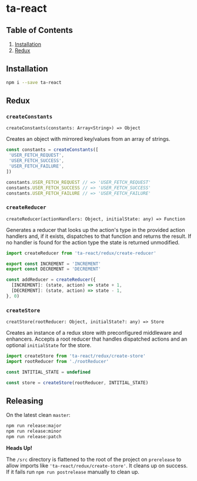 # ta-react

## Table of Contents
1. [Installation](#installation)
1. [Redux](#redux)

## Installation

```bash
npm i --save ta-react
```

## Redux

### `createConstants`
`createConstants(constants: Array<String>) => Object`

Creates an object with mirrored key/values from an array of strings.

```js
const constants = createConstants([
 'USER_FETCH_REQUEST',
 'USER_FETCH_SUCCESS',
 'USER_FETCH_FAILURE',
])

constants.USER_FETCH_REQUEST // => 'USER_FETCH_REQUEST'
constants.USER_FETCH_SUCCESS // => 'USER_FETCH_SUCCESS'
constants.USER_FETCH_FAILURE // => 'USER_FETCH_FAILURE'
```

### `createReducer`
`createReducer(actionHandlers: Object, initialState: any) => Function`

Generates a reducer that looks up the action's type in the provided action
handlers and, if it exists, dispatches to that function and returns the
result. If no handler is found for the action type the state is returned
unmodified.

```js
import createReducer from 'ta-react/redux/create-reducer'

export const INCREMENT = 'INCREMENT'
export const DECREMENT = 'DECREMENT'

const addReducer = createReducer({
  [INCREMENT]: (state, action) => state + 1,
  [DECREMENT]: (state, action) => state - 1,
}, 0)
```

### `createStore`
`creatStore(rootReducer: Object, initialState?: any) => Store`

Creates an instance of a redux store with preconfigured middleware and enhancers.
Accepts a root reducer that handles dispatched actions and an optional `initialState`
for the store.

```js
import createStore from 'ta-react/redux/create-store'
import rootReducer from './rootReducer'

const INTITIAL_STATE = undefined

const store = createStore(rootReducer, INTITIAL_STATE)
```

## Releasing

On the latest clean `master`:

```sh
npm run release:major
npm run release:minor
npm run release:patch
```

**Heads Up!**

The `/src` directory is flattened to the root of the project on `prerelease` to allow imports like `'ta-react/redux/create-store'`.  It cleans up on success.  If it fails run `npm run postrelease` manually to clean up.
